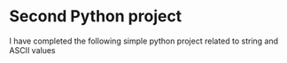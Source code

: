 # Second Python project
I have completed the following simple python project related to string and ASCII values
